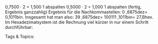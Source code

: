 0,7500 · 2 = 1,500 1 abspalten
0,5000 · 2 = 1,000 1 abspalten (fertig, Ergebnis ganzzahlig)
Ergebnis für die Nachkommastellen: 0 ,6875dez= 0,1011bin.
Insgesamt hat man also: 39 ,6875dez= 100111 ,1011bin= 27,Bhex.
Im Hexadezimalsystem ist die Rechnung viel kürzer in nur einem Schritt durchführbar:

   Tags & Topics:
   